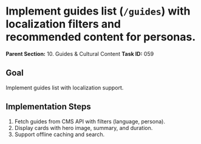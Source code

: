 # Implement guides list (`/guides`) with localization filters and recommended content for personas.

**Parent Section:** 10. Guides & Cultural Content
**Task ID:** 059

## Goal
Implement guides list with localization support.

## Implementation Steps
1. Fetch guides from CMS API with filters (language, persona).
2. Display cards with hero image, summary, and duration.
3. Support offline caching and search.
